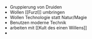 + Gruppierung von Druiden
+ Wollen [[Furzl]] umbringen
+ Wollen Technologie statt Natur/Magie
+ Benutzen moderne Technik
+ arbeiten mit [[Kult des einen Willens]]
+ 